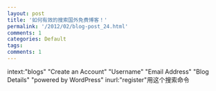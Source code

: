 ```yaml
---
layout: post
title: '如何有效的搜索国外免费博客！'
permalink: '/2012/02/blog-post_24.html'
comments: 1
categories: Default
tags: 
comments: 1
---
```

intext:"blogs" "Create an Account" "Username" "Email Address" "Blog  
Details" "powered by WordPress" inurl:"register"用这个搜索命令